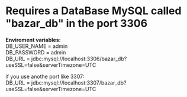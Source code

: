 # **Requires a DataBase MySQL called "bazar_db" in the port 3306**

**Enviroment variables: <br>**
DB_USER_NAME = admin <br>
DB_PASSWORD = admin <br>
DB_URL = jdbc:mysql://localhost:3306/bazar_db?useSSL=false&serverTimezone=UTC

if you use anothe port like 3307: <br>
DB_URL = jdbc:mysql://localhost:3307/bazar_db?useSSL=false&serverTimezone=UTC
